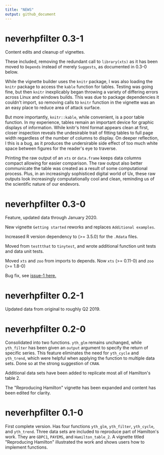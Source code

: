 ```yaml
---
title: "NEWS"
output: github_document
---
```


# neverhpfilter 0.3-1

Content edits and cleanup of vignettes. 

These included, removing the redundant call to `library(xts)` as it has been
moved to `Depends` instead of merely `Suggests`, as documented in 0.3-0 below.

While the vignette builder uses the `knitr` package, I was also loading the 
`knitr` package to access the `kable` function for tables. Testing was going 
fine, but then `knitr` inexplicably began throwing a variety of differing errors 
across Linux and windows builds. This was due to package dependencies it couldn't 
import, so removing calls to `knitr` function in the vignette was an an easy 
place to reduce area of attack surface.

But more importantly, `knitr::kable`, while convenient, is a poor table function. 
In my experience, tables remain an important device for graphic displays of 
information. While knitr's html format appears clean at first, 
closer inspection reveals the undesirable trait of fitting tables to full page 
width regardless of the number of columns to display. On deeper reflection, I 
this is a bug, as it produces the undersirable side effect of too much white 
space between figures for the reader's eye to traverse. 

Printing the raw output of an `xts` or `data.frame` keeps data columns compact allowing for easier comparison. The raw output also better communicate the table was created as a result of some computational process. Plus, in an increasingly sophisticed digital world of Ux, these raw outputs look increasingly computationally cool and clean, reminding us
of the scientific nature of our endevors.


# neverhpfilter 0.3-0

Feature, updated data through January 2020.

New vignette `Getting started` reworks and replaces `Additional examples`.

Increased R version dependency to (>= 3.5.0) for the `.Rdata` files.

Moved from `testtthat` to `tinytest`, and wrote additional function unit tests 
and data unit tests.

Moved `xts` and `zoo` from imports to depends. Now `xts` (>= 0.11-0) and `zoo` (>= 1.8-0)

Bug fix, see [issue-1 here.](https://github.com/JustinMShea/neverhpfilter/issues/1)


# neverhpfilter 0.2-1

Updated data from original to roughly Q2 2019.

# neverhpfilter 0.2-0

Consolidated into two functions. `yth_glm` remains unchanged, while
`yth_filter` has been given an `output` argument to specify the return of specific series. This feature eliminates the need for `yth_cycle` and `yth_trend`, which were helpful when applying the function to multiple data sets.
Done so at the strong suggestion of `CRAN`.

Additional data sets have been added to replicate most all of Hamilton's table 2.

The "Reproducing Hamilton" vignette has been expanded and content has been edited
for clarity.


# neverhpfilter 0.1-0

First complete version. Has four functions `yth_glm`, `yth_filter`, `yth_cycle`, and 
`yth_trend`. Three data sets are included to reproduce part of Hamilton's work.
They are `GDPC1`, `PAYEMS`, and `Hamilton_table_2`. A vignette titled "Reproducing Hamilton" illustrated the work and shows users how to implement functions.

